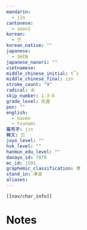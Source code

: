 ```yaml
---
mandarin:
  - jīn
cantonese:
  - zeon1
korean:
  - 진
korean_native: ""
japanese:
  - SHIN
japanese_nanori: ""
vietnamese:
middle_chinese_initial: t͡s
middle_chinese_final: iɪn
stroke_count: "9"
radical: 水
skip_number: 1-3-6
grade_level: 先進
pos: ""
english:
  - haven
  - tsunami
羅馬字: jin
韓文: 진
joyo_level: ""
hsk_level: ""
hanmun_edu_level: ""
danayo_id: 7079
mc_id: 1501
graphemic_classification: 聿
stand_in: 津波
aliases:
---
```

```meta-bind-embed
[[nav/char_info]]
```

# Notes
